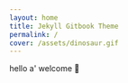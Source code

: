 ```yaml
---
layout: home
title: Jekyll Gitbook Theme
permalink: /
cover: /assets/dinosaur.gif
---
```



hello a' welcome 👋
